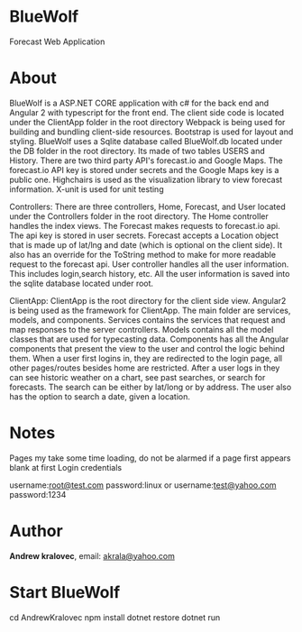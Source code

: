 # BlueWolf
Forecast Web Application

# About
BlueWolf is a ASP.NET CORE application with c# for the back end and Angular 2 with typescript for the front end. 
The client side code is located under the ClientApp folder in the root directory 
Webpack is being used for building and bundling client-side resources. 
Bootstrap is used for layout and styling. 
BlueWolf uses a Sqlite database called BlueWolf.db located under the DB folder in the root directory. Its made of two tables USERS and History. 
There are two third party API's forecast.io and Google Maps. The forecast.io API key is stored under secrets and the Google Maps key is a public one.
Highchairs is used as the visualization library to view forecast information.
X-unit is used for unit testing 

Controllers:
There are three controllers, Home, Forecast, and User located under the Controllers folder in the root directory.
The Home controller handles the index views. 
The Forecast makes requests to forecast.io api. The api key is stored in user secrets. Forecast accepts a Location object that is made up of lat/lng and date (which is optional on the client side). It also has an override for the ToString method to make for more readable request to the forecast api. 
User controller handles all the user information. This includes login,search history, etc. All the user information is saved into the sqlite database located under root. 

ClientApp:
ClientApp is the root directory for the client side view. Angular2 is being used as the framework for ClientApp. The main folder are services, models, and components. 
Services contains the services that request and map responses to the server controllers. 
Models contains all the model classes that are used for typecasting data. 
Components has all the Angular components that present the view to the user and control the logic behind them. When a user first logins in, they are redirected to the login page, all other pages/routes besides home are restricted. After a user logs in they can see historic weather on a chart, see past searches, or search for forecasts. The search can be either by lat/long or by address. The user also has the option to search a date, given a location.  

#  Notes 
Pages my take some time loading, do not be alarmed if a page first appears blank at first 
Login credentials 

username:root@test.com     password:linux
or
username:test@yahoo.com    password:1234

#  Author 
**Andrew kralovec**, email: [akrala@yahoo.com](mailto:akrala@yahoo.com)

# Start BlueWolf 
cd AndrewKralovec
npm install
dotnet restore
dotnet run 
